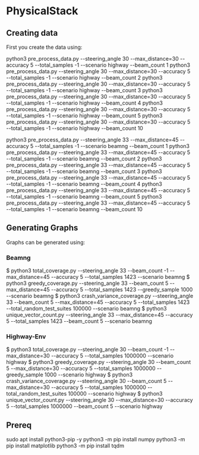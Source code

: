# PhysicalStack

## Creating data
First you create the data using:

python3 pre_process_data.py --steering_angle 30 --max_distance=30 --accuracy 5 --total_samples -1 --scenario highway --beam_count 1
python3 pre_process_data.py --steering_angle 30 --max_distance=30 --accuracy 5 --total_samples -1 --scenario highway --beam_count 2
python3 pre_process_data.py --steering_angle 30 --max_distance=30 --accuracy 5 --total_samples -1 --scenario highway --beam_count 3
python3 pre_process_data.py --steering_angle 30 --max_distance=30 --accuracy 5 --total_samples -1 --scenario highway --beam_count 4
python3 pre_process_data.py --steering_angle 30 --max_distance=30 --accuracy 5 --total_samples -1 --scenario highway --beam_count 5
python3 pre_process_data.py --steering_angle 30 --max_distance=30 --accuracy 5 --total_samples -1 --scenario highway --beam_count 10

python3 pre_process_data.py --steering_angle 33 --max_distance=45 --accuracy 5 --total_samples -1 --scenario beamng --beam_count 1
python3 pre_process_data.py --steering_angle 33 --max_distance=45 --accuracy 5 --total_samples -1 --scenario beamng --beam_count 2
python3 pre_process_data.py --steering_angle 33 --max_distance=45 --accuracy 5 --total_samples -1 --scenario beamng --beam_count 3
python3 pre_process_data.py --steering_angle 33 --max_distance=45 --accuracy 5 --total_samples -1 --scenario beamng --beam_count 4
python3 pre_process_data.py --steering_angle 33 --max_distance=45 --accuracy 5 --total_samples -1 --scenario beamng --beam_count 5
python3 pre_process_data.py --steering_angle 33 --max_distance=45 --accuracy 5 --total_samples -1 --scenario beamng --beam_count 10

## Generating Graphs
Graphs can be generated using:

### Beamng

$ python3 total_coverage.py --steering_angle 33 --beam_count -1 --max_distance=45 --accuracy 5 --total_samples 1423 --scenario beamng
$ python3 greedy_coverage.py --steering_angle 33 --beam_count 5 --max_distance=45 --accuracy 5 --total_samples 1423 --greedy_sample 1000 --scenario beamng
$ python3 crash_variance_coverage.py --steering_angle 33 --beam_count 5 --max_distance=45 --accuracy 5 --total_samples 1423 --total_random_test_suites 100000 --scenario beamng
$ python3 unique_vector_count.py --steering_angle 33 --max_distance=45 --accuracy 5 --total_samples 1423 --beam_count 5 --scenario beamng

### Highway-Env

$ python3 total_coverage.py --steering_angle 30 --beam_count -1 --max_distance=30 --accuracy 5 --total_samples 1000000 --scenario highway
$ python3 greedy_coverage.py --steering_angle 30 --beam_count 5 --max_distance=30 --accuracy 5 --total_samples 1000000 --greedy_sample 1000 --scenario highway
$ python3 crash_variance_coverage.py --steering_angle 30 --beam_count 5 --max_distance=30 --accuracy 5 --total_samples 1000000 --total_random_test_suites 100000 --scenario highway
$ python3 unique_vector_count.py --steering_angle 30 --max_distance=30 --accuracy 5 --total_samples 1000000 --beam_count 5 --scenario highway


## Prereq

sudo apt install python3-pip -y
python3 -m pip install numpy
python3 -m pip install matplotlib
python3 -m pip install tqdm
